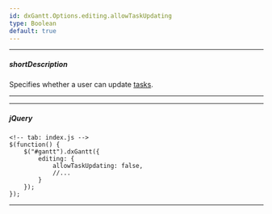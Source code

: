 ```yaml
---
id: dxGantt.Options.editing.allowTaskUpdating
type: Boolean
default: true
---
```

---
##### shortDescription
Specifies whether a user can update [tasks]({basewidgetpath}/Configuration/#tasks).

---
---
##### jQuery

    <!-- tab: index.js -->
    $(function() {
        $("#gantt").dxGantt({
            editing: {
                allowTaskUpdating: false, 
                //...
            }
        });
    }); 

---
